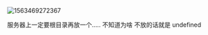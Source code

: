 ![1563469272367](http://pwzz5oq8f.bkt.clouddn.com/%E7%A7%91%E5%8D%8F%E7%A1%AC%E4%BB%B6%E7%AE%A1%E7%90%86%E7%B3%BB%E7%BB%9F.png)

服务器上一定要根目录再放一个..... 不知道为啥 不放的话就是 undefined